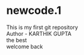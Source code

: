 # newcode.1
This is my first git repository
<br>
Author - KARTHIK GUPTA 
<br>
the best
<br>
welcome back

